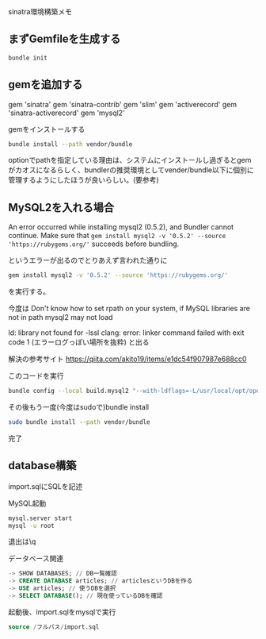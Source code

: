 sinatra環境構築メモ

## まずGemfileを生成する

```bash
bundle init
```

## gemを追加する

gem 'sinatra'
gem 'sinatra-contrib'
gem 'slim'
gem 'activerecord'
gem 'sinatra-activerecord'
gem 'mysql2'

gemをインストールする

```bash
bundle install --path vendor/bundle
```

optionでpathを指定している理由は、システムにインストールし過ぎるとgemがカオスになるらしく、bundlerの推奨環境としてvender/bundle以下に個別に管理するようにしたほうが良いらしい。(要参考)

## MySQL2を入れる場合

An error occurred while installing mysql2 (0.5.2), and Bundler cannot continue.
Make sure that `gem install mysql2 -v '0.5.2' --source 'https://rubygems.org/'` succeeds before bundling.

というエラーが出るのでとりあえず言われた通りに

```Bash
gem install mysql2 -v '0.5.2' --source 'https://rubygems.org/'
```

を実行する。

今度は
Don't know how to set rpath on your system, if MySQL libraries are not in path mysql2 may not load

ld: library not found for -lssl
clang: error: linker command failed with exit code 1
(エラーログっぽい場所を抜粋)
と出る

解決の参考サイト
https://qiita.com/akito19/items/e1dc54f907987e688cc0

このコードを実行

```Bash
bundle config --local build.mysql2 "--with-ldflags=-L/usr/local/opt/openssl/lib --with-cppflags=-I/usr/local/opt/openssl/include"
```

その後もう一度(今度はsudoで)bundle install

```Bash
sudo bundle install --path vendor/bundle
```

完了

## database構築

import.sqlにSQLを記述

MySQL起動

```Bash
mysql.server start
mysql -u root
```

退出は\q

データベース関連
```SQL
-> SHOW DATABASES; // DB一覧確認
-> CREATE DATABASE articles; // articlesというDBを作る
-> USE articles; // 使うDBを選択
-> SELECT DATABASE(); // 現在使っているDBを確認
```

起動後、import.sqlをmysqlで実行

```SQL
source /フルパス/import.sql
```
